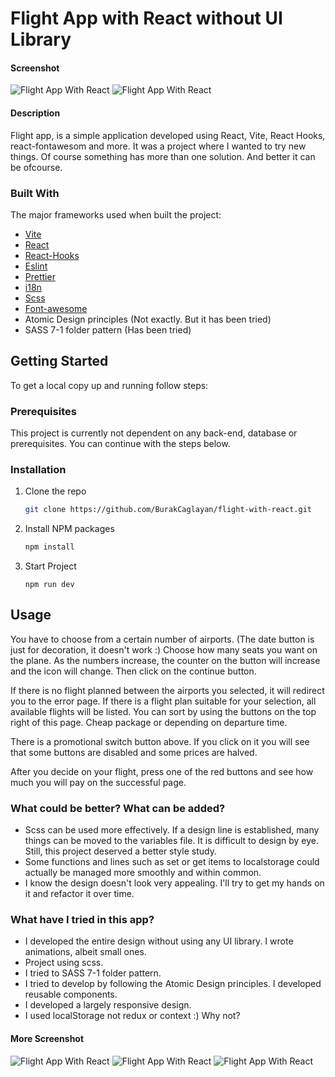 # Flight App with React without UI Library

#### Screenshot

![Flight App With React][home-screenshot]
![Flight App With React][flightList-screenshot]
#### Description

Flight app, is a simple application developed using React, Vite, React Hooks, react-fontawesom and more.
It was a project where I wanted to try new things. Of course something has more than one solution. And better it can be ofcourse.
### Built With

The major frameworks used when built the project:

- [Vite](https://vitejs.dev/)
- [React](https://reactjs.org/)
- [React-Hooks](https://reactjs.org/docs/hooks-intro.html)
- [Eslint](https://eslint.org/)
- [Prettier](https://prettier.io/)
- [i18n](https://react.i18next.com/)
- [Scss](https://sass-lang.com/)
- [Font-awesome](https://fontawesome.com/)
- Atomic Design principles (Not exactly. But it has been tried)
- SASS 7-1 folder pattern (Has been tried)

## Getting Started

To get a local copy up and running follow steps:

### Prerequisites

This project is currently not dependent on any back-end, database or prerequisites. You can continue with the steps below.

### Installation

1. Clone the repo

   ```sh
   git clone https://github.com/BurakCaglayan/flight-with-react.git
   ```

2. Install NPM packages
   ```sh
   npm install
   ```
3. Start Project

   ```JS
   npm run dev
   ```

## Usage

You have to choose from a certain number of airports. (The date button is just for decoration, it doesn't work :) Choose how many seats you want on the plane. As the numbers increase, the counter on the button will increase and the icon will change. Then click on the continue button.

If there is no flight planned between the airports you selected, it will redirect you to the error page. If there is a flight plan suitable for your selection, all available flights will be listed. You can sort by using the buttons on the top right of this page. Cheap package or depending on departure time.

There is a promotional switch button above. If you click on it you will see that some buttons are disabled and some prices are halved.

After you decide on your flight, press one of the red buttons and see how much you will pay on the successful page.

### What could be better? What can be added?
- Scss can be used more effectively. If a design line is established, many things can be moved to the variables file. It is difficult to design by eye. Still, this project deserved a better style study.
- Some functions and lines such as set or get items to localstorage could actually be managed more smoothly and within common.
- I know the design doesn't look very appealing. I'll try to get my hands on it and refactor it over time.

### What have I tried in this app?
- I developed the entire design without using any UI library. I wrote animations, albeit small ones.
- Project using scss.
- I tried to SASS 7-1 folder pattern.
- I tried to develop by following the Atomic Design principles. I developed reusable components.
- I developed a largely responsive design.
- I used localStorage not redux or context :) Why not?

#### More Screenshot

![Flight App With React][flightList-screenshot2]
![Flight App With React][succesPage-screenshot]
![Flight App With React][errorPage-screenshot]

[home-screenshot]: https://i.ibb.co/HK200zH/Screenshot-2024-06-04-at-09-35-53.png
[flightList-screenshot]: https://i.ibb.co/dmkKFDX/Screenshot-2024-06-04-at-09-36-10.png
[flightList-screenshot2]: https://i.ibb.co/S6chrHv/Screenshot-2024-06-04-at-09-36-17.png
[succesPage-screenshot]: https://i.ibb.co/HHfMmTD/Screenshot-2024-06-04-at-09-36-31.png
[errorPage-screenshot]: https://i.ibb.co/3YSQMc5/Screenshot-2024-06-04-at-09-36-49.png

